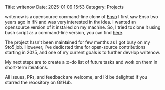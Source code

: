 Title: writenow
Date: 2025-01-09 15:53
Category: Projects

writenow is a opensource command-line clone of [Ensō](https://enso.sonnet.io/) I first saw Ensō two years ago in HN and was very interested in the idea. I wanted an opensource version of it installed on my machine. So, I tried to clone it using bash script as a command-line version, you can find [here](https://github.com/snosratiershad/writenow/).

The project hasn't been maintained for few months as I got busy on my 9to5 job. 
However, I’ve dedicated time for open-source contributions starting in 2025, and one of my current goals is to further develop writenow.

My next steps are to create a to-do list of future tasks and work on them in short-term iterations.

All issues, PRs, and feedback are welcome, and I’d be delighted if you starred the repository on GitHub.
